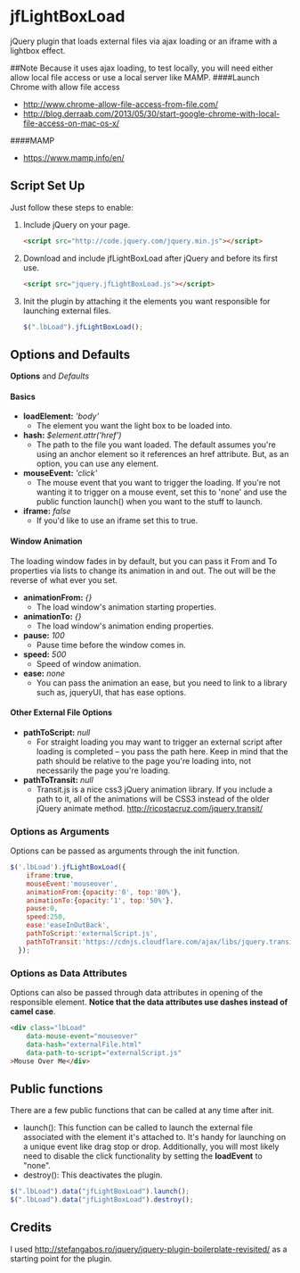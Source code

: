 # jfLightBoxLoad
jQuery plugin that loads external files via ajax loading or an iframe with a lightbox effect. 

##Note
Because it uses ajax loading, to test locally, you will need either allow local file access or use a local server like MAMP.
####Launch Chrome with allow file access
* http://www.chrome-allow-file-access-from-file.com/
* http://blog.derraab.com/2013/05/30/start-google-chrome-with-local-file-access-on-mac-os-x/

####MAMP
* https://www.mamp.info/en/


## Script Set Up
Just follow these steps to enable:

1. Include jQuery on your page.

    ```html
    <script src="http://code.jquery.com/jquery.min.js"></script>
    ```

2. Download and include jfLightBoxLoad after jQuery and before its first use.

    ```html
    <script src="jquery.jfLightBoxLoad.js"></script>
    ```

3. Init the plugin by attaching it the elements you want responsible for launching external files.
    ```js
    $(".lbLoad").jfLightBoxLoad();
    ```

## Options and Defaults
__Options__ and *Defaults*
#### Basics
* __loadElement:__ *'body'*
  * The element you want the light box to be loaded into.
* __hash:__ *$element.attr('href')*
  * The path to the file you want loaded. The default assumes you're using an anchor element so it references an href attribute. But, as an option, you can use any element.  
* __mouseEvent:__ *'click'*
  * The mouse event that you want to trigger the loading. If you're not wanting it to trigger on a mouse event, set this to 'none' and use the public function launch() when you want to the stuff to launch.
* __iframe:__ *false*
	* If you'd like to use an iframe set this to true.

#### Window Animation
The loading window fades in by default, but you can pass it From and To properties via lists to change its animation in and out. The out will be the reverse of what ever you set.
* __animationFrom:__ *{}*
	* The load window's animation starting properties.
* __animationTo:__ *{}*
	* The load window's animation ending properties.
* __pause:__ *100* 
	* Pause time before the window comes in.
* __speed:__ *500*
	* Speed of window animation.
* __ease:__ *none*
	* You can pass the animation an ease, but you need to link to a library such as, jqueryUI, that has ease options.

#### Other External File Options
* __pathToScript:__ *null*
	* For straight loading you may want to trigger an external script after loading is completed – you pass the path here. Keep in mind that the path should be relative to the page you're loading into, not necessarily the page you're loading.
* __pathToTransit:__ *null*
	* Transit.js is a nice css3 jQuery animation library. If you include a path to it, all of the animations will be CSS3 instead of the older jQuery animate method. http://ricostacruz.com/jquery.transit/


### Options as Arguments
Options can be passed as arguments through the init function.
```js
$('.lbLoad').jfLightBoxLoad({
	iframe:true,
	mouseEvent:'mouseover',
	animationFrom:{opacity:'0', top:'80%'},
	animationTo:{opacity:'1', top:'50%'},
	pause:0,
	speed:250,
	ease:'easeInOutBack',
	pathToScript:'externalScript.js',
	pathToTransit:'https://cdnjs.cloudflare.com/ajax/libs/jquery.transit/0.9.12/jquery.transit.min.js',
  });
```
	
### Options as Data Attributes
Options can also be passed through data attributes in opening of the responsible element. __Notice that the data attributes use dashes instead of camel case__.
```html
<div class="lbLoad" 
	data-mouse-event="mouseover" 
	data-hash="externalFile.html"
	data-path-to-script="externalScript.js"
>Mouse Over Me</div>
```

## Public functions
There are a few public functions that can be called at any time after init.
* launch(): This function can be called to launch the external file associated with the element it's attached to. It's handy for launching on a unique event like drag stop or drop. Additionally, you will most likely need to disable the click functionality by setting the __loadEvent__ to "none".
* destroy(): This deactivates the plugin.

```js
$(".lbLoad").data("jfLightBoxLoad").launch();
$(".lbLoad").data("jfLightBoxLoad").destroy();
```

## Credits
I used http://stefangabos.ro/jquery/jquery-plugin-boilerplate-revisited/ as a starting point for the plugin.



